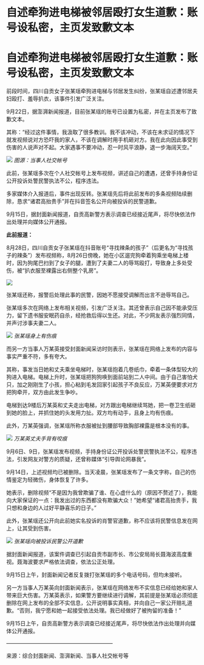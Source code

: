 # 自述牵狗进电梯被邻居殴打女生道歉：账号设私密，主页发致歉文本

# 自述牵狗进电梯被邻居殴打女生道歉：账号设私密，主页发致歉文本

前段时间，四川自贡女子张某瑶牵狗进电梯与邻居发生纠纷，张某瑶自述遭邻居夫妇殴打、羞辱扒衣，该事件引发广泛关注。

9月22日，据澎湃新闻报道，目前张某瑶的账号已设置为私密，并在主页发布了致歉文本。

其称：“经过这件事情，我汲取了很多教训。我不该冲动，不该在未求证的情况下就发视频说对方恐吓我的家人，不该在调解时用手机砸对方。我在此向因此事受到伤害的人说声对不起。大家遇事不要冲动，忍一时风平浪静，退一步海阔天空。”

![](https://inews.gtimg.com/om_bt/OqcjKqrUKVIFDSrzffRcsNKLjPq2lzM4epbelBjETMVjoAA/1000)
_图源：当事人社交帐号_

此前，张某瑶多次在个人社交帐号上发布视频，讲述自己的遭遇，还曾手持身份证公开投诉处警民警执法不公，程序违法。

多家媒体介入报道后，事件出现反转。张某瑶先后将此前发布的多条视频陆续删除，恳求“诸君高抬贵手”并在抖音签名公开向被投诉的民警道歉。

9月15日，据封面新闻报道，自贡高新警方表示调查已经接近尾声，将尽快依法作出处理并向媒体公开通报。

**此前报道：**

8月28日，四川自贡女子张某瑶在抖音账号“寻找辣条的孩子”（后更名为“寻找孩子的辣条”）发布视频称，8月26日傍晚，她在小区遛完狗牵着狗乘坐电梯上楼时，因为狗尾巴扫到了女子的腿，遭到了夫妻二人的辱骂殴打，导致身上多处受伤，被“扒衣服至裸露出右侧整个乳房”。

![](https://inews.gtimg.com/om_bt/OPCVCjN_lPaj4whxpK4v4PhxMD9uNwRv5ec3r8tyoDvQsAA/1000)

张某瑶还称，报警后处理此事的民警，因她不愿接受调解而出言不逊辱骂自己。

张某瑶多次在网络上发布相关视频，引发广泛关注。其还曾表示自己因不能承受压力，留下遗书服安眠药自杀，经抢救后得以生还。对此，不少网友表示强烈同情，并声讨涉事夫妻二人。

![](https://inews.gtimg.com/om_bt/OF3P1fCzPidTDmLSoxbK0-d1Dd9Aol5qiPjmgLU1p_Z3IAA/1000)
_张某瑶身上有伤痕_

而另一方当事人万某英接受封面新闻采访时则表示，张某瑶在网络上发布的内容与事实严重不符，多有夸大。

其称，事发当日她和丈夫乘坐电梯时，张某瑶抱着几卷纸巾，牵着一条体型较大的狗进入电梯。电梯上升时，张某瑶把狗狗唤到面前站到二人中间。由于自己害怕犬只，加之刚刚生了小孩，担心粘到毛发回家引起孩子不良反应，万某英便要求对方把狗牵开，双方由此发生争吵。

电梯到达9楼后万某英和丈夫走出电梯，对方跟出电梯继续骂她，把一卷卫生纸砸到她的脸上，并抓住她的头发用力扯。双方均有动手，且身上均有伤痕。

此外，万某英强调，张某瑶所称衣服被扯到腰部导致胸部裸露是根本没有的事。

![](https://inews.gtimg.com/om_bt/OcRZJ3iR5HT7FA1g334DS29tBkld8eluaZZnJOAz2rfIAAA/1000)
_万某英丈夫手背有咬痕_

9月6日、9日，张某瑶发布视频，手持身份证公开投诉处警民警执法不公，程序违法，引发网友对警方的质疑，还曾称媒体“引导舆论网暴我”。

9月14日，上述视频均已被删除。当天凌晨，张某瑶发布了一条文字称，自己的伤情鉴定为轻微伤，身体恢复了许多。

她表示，删除视频“不是因为我曾欺骗了谁、在心虚什么的（原因不赘述了），我能向大家保证的一点：我发出过的东西都没有欺骗大众！”她希望“诸君高抬贵手，我只想和身边的人过好平静喜乐的日子。”

此外，张某瑶还公开向此前她实名投诉的肖警官道歉，称不应该将民警信息发在网上，让其受到伤害。

![](https://inews.gtimg.com/om_bt/OIy1_Hcsmghxc0mJCM9yPLb7yTOwlo1Ht07pASgAXJ8zAAA/1000)
_张某瑶向被投诉民警公开道歉_

据封面新闻报道，该案件调查已引起自贡市副市长、市公安局局长聂海波高度重视。聂海波要求严格依法调查，依法公正处理。

9月15日上午，封面新闻记者反复拨打张某瑶的多个电话号码，但均未接听。

另一方当事人万某英向封面新闻表示，张某瑶在网络发布不实信息已经给她和家人带来巨大伤害。万某英表示，如果警方要继续进行调解，其前提是张某瑶必须彻底删除在网上发布的全部不实信息，公开说明事实真相，并向自己一家公开赔礼道歉。“否则，我宁愿和她一起接受依法处理。我已经做好了被拘留的准备！”

9月15日上午，自贡高新警方表示调查已经接近尾声，将尽快依法作出处理并向媒体公开通报。

————————————————————

来源：综合封面新闻、澎湃新闻、当事人社交帐号等

